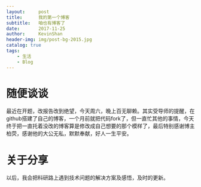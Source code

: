```yaml
---
layout:     post
title:      我的第一个博客
subtitle:   咱也有博客了 
date:       2017-11-25
author:     KevinShan
header-img: img/post-bg-2015.jpg
catalog: true
tags:
    - 生活
    - Blog
---
```


# 随便谈谈

最近在开题，改报告改到绝望，今天周六，晚上百无聊赖。其实受导师的提醒，在github搭建了自己的博客，一个月前就把代码fork了，但一直忙其他的事情，今天终于把一直托着没改的博客算是修改成自己想要的那个模样了，最后特别感谢博主柏荧，感谢他的大公无私，默默奉献，好人一生平安。

# 关于分享
以后，我会把科研路上遇到技术问题的解决方案及感悟，及时的更新。
